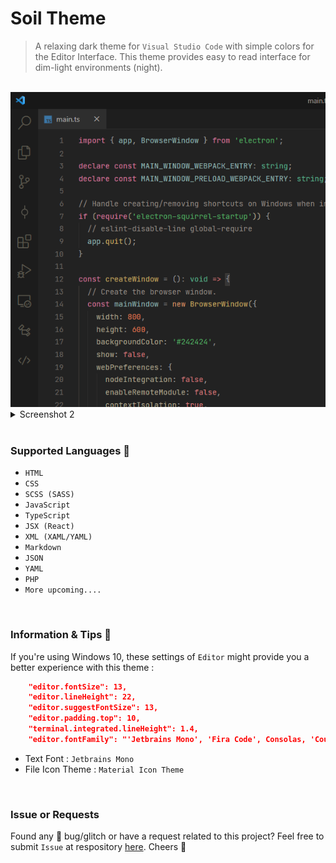 # Soil Theme

> A relaxing dark theme for `Visual Studio Code` with simple colors for the Editor Interface.
> This theme provides easy to read interface for dim-light environments (night).

<br />

<img src="assets/sneak.png" />

<br />

<details>
  <summary>Screenshot 2</summary>
  <br />
  <img src="assets/scr2.png" />
</details>

<br />

### Supported Languages 🎉

- `HTML`
- `CSS`
- `SCSS (SASS)`
- `JavaScript`
- `TypeScript`
- `JSX (React)`
- `XML (XAML/YAML)`
- `Markdown`
- `JSON`
- `YAML`
- `PHP`
- `More upcoming....`

<br>

### Information & Tips 📌

If you're using Windows 10, these settings of `Editor` might provide you a better experience with this theme :

```json
    "editor.fontSize": 13,
    "editor.lineHeight": 22,
    "editor.suggestFontSize": 13,
    "editor.padding.top": 10,
    "terminal.integrated.lineHeight": 1.4,
    "editor.fontFamily": "'Jetbrains Mono', 'Fira Code', Consolas, 'Courier New', monospace",
```

- Text Font : `Jetbrains Mono`
- File Icon Theme : `Material Icon Theme`

<br />

### Issue or Requests

Found any 🐛 bug/glitch or have a request related to this project? Feel free to submit `Issue` at respository <a href="https://github.com/codesbiome/soil-theme-vscode/issues">here</a>.
Cheers 🍻
